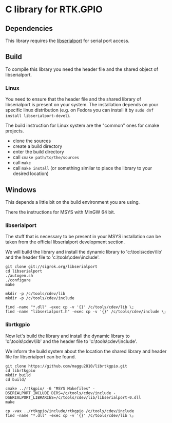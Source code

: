 # C library for RTK.GPIO

## Dependencies

This library requires the [libserialport](https://sigrok.org/wiki/Libserialport) for serial port access.

## Build

To compile this library you need the header file and the shared object of libserialport.

### Linux

You need to ensure that the header file and the shared library of libserialport is present on your system.
The installation depends on your specific linux distribution (e.g. on Fedora you can install it by `sudo dnf install libserialport-devel`).

The build instruction for Linux system are the "common" ones for cmake projects.

* clone the sources
* create a build directory
* enter the build directory
* call `cmake path/to/the/sources`
* call `make`
* call `make install` (or something similar to place the library to your desired location)
 
## Windows

This depends a little bit on the build environment you are using.

There the instructions for MSYS with MinGW 64 bit.

### libserialport

The stuff that is necessary to be present in your MSYS installation can be taken from the official libserialport development section.

We will build the library and install the dynamic library to 'c:\tools\cdev\lib' and the header file to 'c:\tools\cdev\include'.

```
git clone git://sigrok.org/libserialport
cd libserialport
./autogen.sh
./configure
make

mkdir -p /c/tools/cdev/lib
mkdir -p /c/tools/cdev/include

find -name "*.dll" -exec cp -v '{}' /c/tools/cdev/lib \;
find -name "libserialport.h" -exec cp -v '{}' /c/tools/cdev/include \;
```

### librtkgpio

Now let's build the library and install the dynamic library to 'c:\tools\cdev\lib' and the header file to 'c:\tools\cdev\include'.

We inform the build system about the location the shared library and header file for libserialport can be found. 

```
git clone https://github.com/maggu2810/librtkgpio.git
cd librtkgpio
mkdir build
cd build/

cmake ../rtkgpio/ -G "MSYS Makefiles" -DSERIALPORT_INCLUDE_DIRS=/c/tools/cdev/include -DSERIALPORT_LIBRARIES=/c/tools/cdev/lib/libserialport-0.dll
make

cp -vax ../rtkgpio/include/rtkgpio /c/tools/cdev/include
find -name "*.dll" -exec cp -v '{}' /c/tools/cdev/lib \;
```

